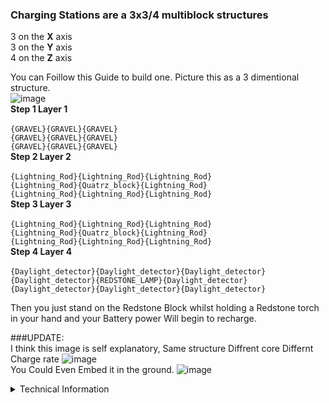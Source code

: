 ### Charging Stations are a 3x3/4 multiblock structures
3 on the <B>X</B> axis<BR>3 on the <b>Y</b> axis<BR>4 on the <b>Z</b> axis

You can Foillow this Guide to build one. 
Picture this as a 3 dimentional structure.<BR>
![image](https://github.com/Wey2shop/MC-SERVER-WIKI/assets/51450618/14878676-b900-4a6c-a9b4-38b59075da8d)
<BR>
**Step 1 Layer 1**<BR><BR>
`{GRAVEL}{GRAVEL}{GRAVEL} `<BR>
`{GRAVEL}{GRAVEL}{GRAVEL}`<BR>
`{GRAVEL}{GRAVEL}{GRAVEL}`<BR>
**Step 2 Layer 2**<BR><BR>
`{Lightning_Rod}{Lightning_Rod}{Lightning_Rod}`<BR>
`{Lightning_Rod}{Quatrz_block}{Lightning_Rod}`<BR>
`{Lightning_Rod}{Lightning_Rod}{Lightning_Rod}`<BR>
**Step 3 Layer 3**<BR><BR>
`{Lightning_Rod}{Lightning_Rod}{Lightning_Rod}`<BR>
`{Lightning_Rod}{Quatrz_block}{Lightning_Rod}`<BR>
`{Lightning_Rod}{Lightning_Rod}{Lightning_Rod}`<BR>
**Step 4 Layer 4**<BR><BR>
`{Daylight_detector}{Daylight_detector}{Daylight_detector}`<BR>
`{Daylight_detector}{REDSTONE_LAMP}{Daylight_detector}`<BR>
`{Daylight_detector}{Daylight_detector}{Daylight_detector}`<BR>

Then you just stand on the Redstone Block whilst holding a Redstone torch in your hand and your Battery power Will begin to recharge.
<BR>

###UPDATE: <BR>
I think this image is self explanatory, Same structure Diffrent core Differnt Charge rate
![image](https://github.com/Wey2shop/MC-SERVER-WIKI/assets/51450618/2f47f6be-7d6b-4226-88b0-fff048615c8b)
<BR>
You Could Even Embed it in the ground.
<LINE>
![image](https://github.com/Wey2shop/MC-SERVER-WIKI/assets/51450618/8b15ff2e-4ec1-4055-8a72-305cc7d71ce0)
<BR>


<details>
<summary>Technical Information</summary>
### In an RUA Block we run this;<BR>
`execute as @a[nbt={SelectedItem:{id:"minecraft:redstone_torch"}}] at @s if block ~ ~-1 ~ minecraft:redstone_lamp if block ~1 ~-1 ~ minecraft:daylight_detector if block ~-1 ~-1 ~ minecraft:daylight_detector if block ~ ~-1 ~1 minecraft:daylight_detector if block ~ ~-1 ~-1 minecraft:daylight_detector if block ~1 ~-1 ~ minecraft:daylight_detector if block ~1 ~-1 ~1 minecraft:daylight_detector if block ~1 ~-1 ~-1 minecraft:daylight_detector if block ~-1 ~-1 ~ minecraft:daylight_detector if block ~-1 ~-1 ~1 minecraft:daylight_detector if block ~-1 ~-1 ~-1 minecraft:daylight_detector if block ~ ~-2 ~ minecraft:quartz_block if block ~1 ~-2 ~ minecraft:lightning_rod if block ~-1 ~-2 ~ minecraft:lightning_rod if block ~ ~-2 ~1 minecraft:lightning_rod if block ~ ~-2 ~-1 minecraft:lightning_rod if block ~1 ~-2 ~ minecraft:lightning_rod if block ~1 ~-2 ~1 minecraft:lightning_rod if block ~1 ~-2 ~-1 minecraft:lightning_rod if block ~-1 ~-2 ~ minecraft:lightning_rod if block ~-1 ~-2 ~1 minecraft:lightning_rod if block ~-1 ~-2 ~-1 minecraft:lightning_rod if block ~ ~-3 ~ minecraft:quartz_block if block ~1 ~-3 ~ minecraft:lightning_rod if block ~-1 ~-3 ~ minecraft:lightning_rod if block ~ ~-3 ~1 minecraft:lightning_rod if block ~ ~-3 ~-1 minecraft:lightning_rod if block ~1 ~-3 ~ minecraft:lightning_rod if block ~1 ~-3 ~1 minecraft:lightning_rod if block ~1 ~-3 ~-1 minecraft:lightning_rod if block ~-1 ~-3 ~ minecraft:lightning_rod if block ~-1 ~-3 ~1 minecraft:lightning_rod if block ~-1 ~-3 ~-1 minecraft:lightning_rod if block ~ ~-4 ~ minecraft:gravel if block ~1 ~-4 ~ minecraft:gravel if block ~-1 ~-4 ~ minecraft:gravel if block ~ ~-4 ~1 minecraft:gravel if block ~ ~-4 ~-1 minecraft:gravel if block ~1 ~-4 ~ minecraft:gravel if block ~1 ~-4 ~1 minecraft:gravel if block ~1 ~-4 ~-1 minecraft:gravel if block ~-1 ~-4 ~ minecraft:gravel if block ~-1 ~-4 ~1 minecraft:gravel if block ~-1 ~-4 ~-1 minecraft:gravel at @s positioned ~ ~10 ~ run scoreboard players add @p BattPOW 2?`

To make life easier i made a command Generator
https://mc124.w3spaces.com/MC1.2.html
